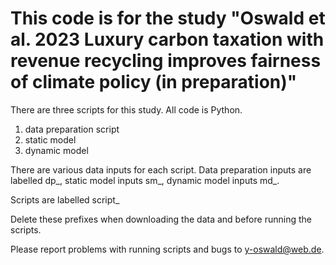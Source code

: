 # This code is for the study "Oswald et al. 2023 Luxury carbon taxation with revenue recycling improves fairness of climate policy (in preparation)"

There are three scripts for this study. All code is Python. 

1) data preparation script
2) static model
3) dynamic model

There are various data inputs for each script. Data preparation inputs are labelled dp_, static model inputs sm_, dynamic model inputs md_. 

Scripts are labelled script_

Delete these prefixes when downloading the data and before running the scripts.

Please report problems with running scripts and bugs to y-oswald@web.de.
